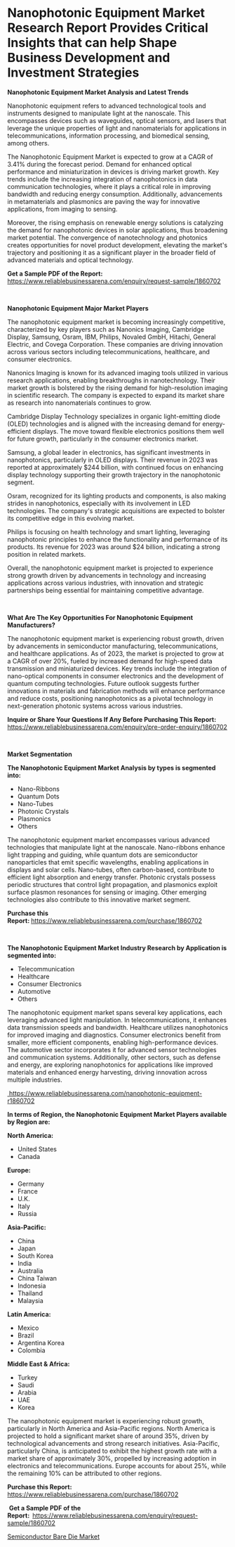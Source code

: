 <p><h1>Nanophotonic Equipment Market Research Report Provides Critical Insights that can help Shape Business Development and Investment Strategies</h1></p><p><strong>Nanophotonic Equipment Market Analysis and Latest Trends</strong></p>
<p><p>Nanophotonic equipment refers to advanced technological tools and instruments designed to manipulate light at the nanoscale. This encompasses devices such as waveguides, optical sensors, and lasers that leverage the unique properties of light and nanomaterials for applications in telecommunications, information processing, and biomedical sensing, among others.</p><p>The Nanophotonic Equipment Market is expected to grow at a CAGR of 3.41% during the forecast period. Demand for enhanced optical performance and miniaturization in devices is driving market growth. Key trends include the increasing integration of nanophotonics in data communication technologies, where it plays a critical role in improving bandwidth and reducing energy consumption. Additionally, advancements in metamaterials and plasmonics are paving the way for innovative applications, from imaging to sensing. </p><p>Moreover, the rising emphasis on renewable energy solutions is catalyzing the demand for nanophotonic devices in solar applications, thus broadening market potential. The convergence of nanotechnology and photonics creates opportunities for novel product development, elevating the market's trajectory and positioning it as a significant player in the broader field of advanced materials and optical technology.</p></p>
<p><strong>Get a Sample PDF of the Report:&nbsp;</strong> <a href="https://www.reliablebusinessarena.com/enquiry/request-sample/1860702?utm_campaign=3561&utm_medium=2&utm_source=Github&utm_content=ia&utm_term=06042025&utm_id=nanophotonic-equipment">https://www.reliablebusinessarena.com/enquiry/request-sample/1860702</a></p>
<p>&nbsp;</p>
<p><strong>Nanophotonic Equipment Major Market Players</strong></p>
<p><p>The nanophotonic equipment market is becoming increasingly competitive, characterized by key players such as Nanonics Imaging, Cambridge Display, Samsung, Osram, IBM, Philips, Novaled GmbH, Hitachi, General Electric, and Covega Corporation. These companies are driving innovation across various sectors including telecommunications, healthcare, and consumer electronics.</p><p>Nanonics Imaging is known for its advanced imaging tools utilized in various research applications, enabling breakthroughs in nanotechnology. Their market growth is bolstered by the rising demand for high-resolution imaging in scientific research. The company is expected to expand its market share as research into nanomaterials continues to grow.</p><p>Cambridge Display Technology specializes in organic light-emitting diode (OLED) technologies and is aligned with the increasing demand for energy-efficient displays. The move toward flexible electronics positions them well for future growth, particularly in the consumer electronics market.</p><p>Samsung, a global leader in electronics, has significant investments in nanophotonics, particularly in OLED displays. Their revenue in 2023 was reported at approximately $244 billion, with continued focus on enhancing display technology supporting their growth trajectory in the nanophotonic segment.</p><p>Osram, recognized for its lighting products and components, is also making strides in nanophotonics, especially with its involvement in LED technologies. The company's strategic acquisitions are expected to bolster its competitive edge in this evolving market.</p><p>Philips is focusing on health technology and smart lighting, leveraging nanophotonic principles to enhance the functionality and performance of its products. Its revenue for 2023 was around $24 billion, indicating a strong position in related markets.</p><p>Overall, the nanophotonic equipment market is projected to experience strong growth driven by advancements in technology and increasing applications across various industries, with innovation and strategic partnerships being essential for maintaining competitive advantage.</p></p>
<p>&nbsp;</p>
<p><strong>What Are The Key Opportunities For Nanophotonic Equipment Manufacturers?</strong></p>
<p><p>The nanophotonic equipment market is experiencing robust growth, driven by advancements in semiconductor manufacturing, telecommunications, and healthcare applications. As of 2023, the market is projected to grow at a CAGR of over 20%, fueled by increased demand for high-speed data transmission and miniaturized devices. Key trends include the integration of nano-optical components in consumer electronics and the development of quantum computing technologies. Future outlook suggests further innovations in materials and fabrication methods will enhance performance and reduce costs, positioning nanophotonics as a pivotal technology in next-generation photonic systems across various industries.</p></p>
<p><strong>Inquire or Share Your Questions If Any Before Purchasing This Report:</strong> <a href="https://www.reliablebusinessarena.com/enquiry/pre-order-enquiry/1860702?utm_campaign=3561&utm_medium=2&utm_source=Github&utm_content=ia&utm_term=06042025&utm_id=nanophotonic-equipment">https://www.reliablebusinessarena.com/enquiry/pre-order-enquiry/1860702</a></p>
<p>&nbsp;</p>
<p><strong>Market Segmentation</strong></p>
<p><strong>The Nanophotonic Equipment Market Analysis by types is segmented into:</strong></p>
<p><ul><li>Nano-Ribbons</li><li>Quantum Dots</li><li>Nano-Tubes</li><li>Photonic Crystals</li><li>Plasmonics</li><li>Others</li></ul></p>
<p><p>The nanophotonic equipment market encompasses various advanced technologies that manipulate light at the nanoscale. Nano-ribbons enhance light trapping and guiding, while quantum dots are semiconductor nanoparticles that emit specific wavelengths, enabling applications in displays and solar cells. Nano-tubes, often carbon-based, contribute to efficient light absorption and energy transfer. Photonic crystals possess periodic structures that control light propagation, and plasmonics exploit surface plasmon resonances for sensing or imaging. Other emerging technologies also contribute to this innovative market segment.</p></p>
<p><strong>Purchase this Report:&nbsp;</strong><a href="https://www.reliablebusinessarena.com/purchase/1860702?utm_campaign=3561&utm_medium=2&utm_source=Github&utm_content=ia&utm_term=06042025&utm_id=nanophotonic-equipment">https://www.reliablebusinessarena.com/purchase/1860702</a></p>
<p>&nbsp;</p>
<p><strong>The Nanophotonic Equipment Market Industry Research by Application is segmented into:</strong></p>
<p><ul><li>Telecommunication</li><li>Healthcare</li><li>Consumer Electronics</li><li>Automotive</li><li>Others</li></ul></p>
<p><p>The nanophotonic equipment market spans several key applications, each leveraging advanced light manipulation. In telecommunications, it enhances data transmission speeds and bandwidth. Healthcare utilizes nanophotonics for improved imaging and diagnostics. Consumer electronics benefit from smaller, more efficient components, enabling high-performance devices. The automotive sector incorporates it for advanced sensor technologies and communication systems. Additionally, other sectors, such as defense and energy, are exploring nanophotonics for applications like improved materials and enhanced energy harvesting, driving innovation across multiple industries.</p></p>
<p><a href="https://www.reliablebusinessarena.com/nanophotonic-equipment-r1860702?utm_campaign=3561&utm_medium=2&utm_source=Github&utm_content=ia&utm_term=06042025&utm_id=nanophotonic-equipment">&nbsp;https://www.reliablebusinessarena.com/nanophotonic-equipment-r1860702</a></p>
<p><strong>In terms of Region, the Nanophotonic Equipment Market Players available by Region are:</strong></p>
<p>
    <p> <strong> North America: </strong>
        <ul>
            <li>United States</li>
            <li>Canada</li>
        </ul>
        </p> 
    <p> <strong> Europe: </strong>
        <ul>
            <li>Germany</li>
            <li>France</li>
            <li>U.K.</li>
            <li>Italy</li>
            <li>Russia</li>
        </ul>
        </p> 
    <p> <strong> Asia-Pacific: </strong>
        <ul>
            <li>China</li>
            <li>Japan</li>
            <li>South Korea</li>
            <li>India</li>
            <li>Australia</li>
            <li>China Taiwan</li>
            <li>Indonesia</li>
            <li>Thailand</li>
            <li>Malaysia</li>
        </ul>
        </p> 
    <p> <strong> Latin America: </strong>
        <ul>
            <li>Mexico</li>
            <li>Brazil</li>
            <li>Argentina Korea</li>
            <li>Colombia</li>
        </ul>
        </p> 
    <p> <strong> Middle East & Africa: </strong>
        <ul>
            <li>Turkey</li>
            <li>Saudi</li>
            <li>Arabia</li>
            <li>UAE</li>
            <li>Korea</li>
        </ul>
    </p>
    </p>
<p><p>The nanophotonic equipment market is experiencing robust growth, particularly in North America and Asia-Pacific regions. North America is projected to hold a significant market share of around 35%, driven by technological advancements and strong research initiatives. Asia-Pacific, particularly China, is anticipated to exhibit the highest growth rate with a market share of approximately 30%, propelled by increasing adoption in electronics and telecommunications. Europe accounts for about 25%, while the remaining 10% can be attributed to other regions.</p></p>
<p><strong>Purchase this Report: </strong><a href="https://www.reliablebusinessarena.com/purchase/1860702?utm_campaign=3561&utm_medium=2&utm_source=Github&utm_content=ia&utm_term=06042025&utm_id=nanophotonic-equipment">https://www.reliablebusinessarena.com/purchase/1860702</a></p>
<p>&nbsp;<strong>Get a Sample PDF of the Report:&nbsp;&nbsp;</strong><a href="https://www.reliablebusinessarena.com/enquiry/request-sample/1860702?utm_campaign=3561&utm_medium=2&utm_source=Github&utm_content=ia&utm_term=06042025&utm_id=nanophotonic-equipment">https://www.reliablebusinessarena.com/enquiry/request-sample/1860702</a></p>
<p><strong></strong></p>
<p><p><a href="https://github.com/beyeagamizjp/Market-Research-Report-List-1/blob/main/semiconductor-bare-die-market.md?utm_campaign=3561&utm_medium=2&utm_source=Github&utm_content=ia&utm_term=06042025&utm_id=nanophotonic-equipment">Semiconductor Bare Die Market</a></p></p>